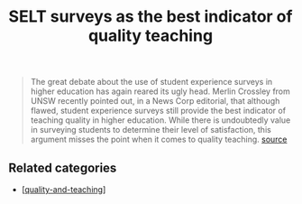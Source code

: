 ﻿---
title: SELT surveys as the best indicator of quality teaching
---
> The great debate about the use of student experience surveys in higher education has again reared its ugly head. Merlin Crossley from UNSW recently pointed out, in a News Corp editorial, that although flawed, student experience surveys still provide the best indicator of teaching quality in higher education. While there is undoubtedly value in surveying students to determine their level of satisfaction, this argument misses the point when it comes to quality teaching. [source](https://www.campusreview.com.au/2017/03/opinion-is-it-time-to-retire-student-experience-surveys-in-universities/)

## Related categories

- [[quality-and-teaching]]


[//begin]: # "Autogenerated link references for markdown compatibility"
[quality-and-teaching]: quality-and-teaching "Quality and teaching"
[//end]: # "Autogenerated link references"